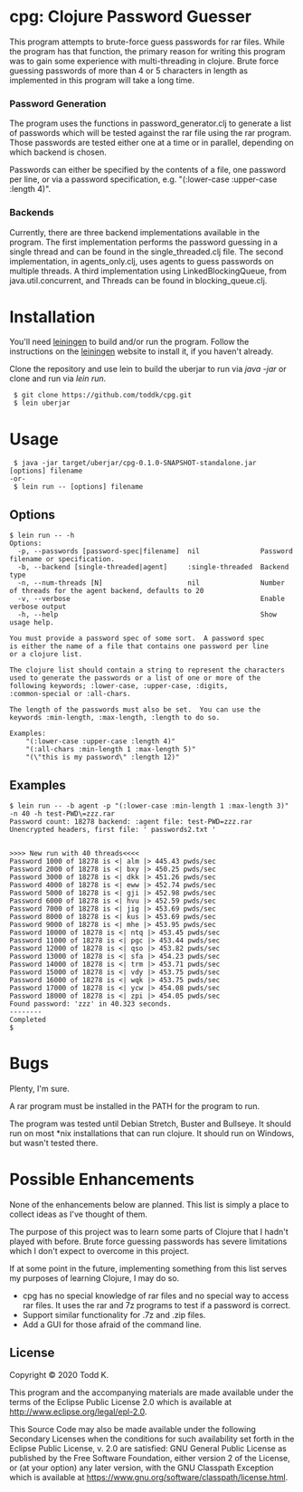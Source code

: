 # cpg: Clojure Password Guesser

This program attempts to brute-force guess passwords for rar files.
While the program has that function, the primary reason for writing this
program was to gain some experience with multi-threading in clojure.
Brute force guessing passwords of more than 4 or 5 characters in length
as implemented in this program will take a long time.

### Password Generation
The program uses the functions in password_generator.clj to generate a
list of passwords which will be tested against the rar file using the
rar program.  Those passwords are tested either one at a time or in
parallel, depending on which backend is chosen.

Passwords can either be specified by the contents of a file, one password per
line, or via a password specification, e.g. "(:lower-case :upper-case :length 4)".

### Backends

Currently, there are three backend implementations available in the program.  The
first implementation performs the password guessing in a single thread and can be found in the single\_threaded.clj file.  The second implementation, in agents\_only.clj, uses agents to guess passwords on multiple threads.  A third implementation using LinkedBlockingQueue, from java\.util\.concurrent, and Threads
can be found in blocking\_queue.clj.

# Installation

You'll need [leiningen](https://leiningen.org/) to build and/or run the program.  Follow the instructions on the [leiningen](https://leiningen.org/) website to
install it, if you haven't already.

Clone the repository and use lein to build the uberjar to run via *java -jar* or clone and run via *lein run*.

	 $ git clone https://github.com/toddk/cpg.git
	 $ lein uberjar

# Usage

	 $ java -jar target/uberjar/cpg-0.1.0-SNAPSHOT-standalone.jar [options] filename
	-or-
	 $ lein run -- [options] filename

## Options

	$ lein run -- -h
	Options:
	  -p, --passwords [password-spec|filename]  nil               Password filename or specification.
	  -b, --backend [single-threaded|agent]     :single-threaded  Backend type
	  -n, --num-threads [N]                     nil               Number of threads for the agent backend, defaults to 20
	  -v, --verbose                                               Enable verbose output
	  -h, --help                                                  Show usage help.
	
	You must provide a password spec of some sort.  A password spec
	is either the name of a file that contains one password per line
	or a clojure list.
	
	The clojure list should contain a string to represent the characters
	used to generate the passwords or a list of one or more of the
	following keywords; :lower-case, :upper-case, :digits,
	:common-special or :all-chars.
	
	The length of the passwords must also be set.  You can use the
	keywords :min-length, :max-length, :length to do so.
	
	Examples:
	    "(:lower-case :upper-case :length 4)"
	    "(:all-chars :min-length 1 :max-length 5)"
	    "(\"this is my password\" :length 12)"

## Examples

	$ lein run -- -b agent -p "(:lower-case :min-length 1 :max-length 3)" -n 40 -h test-PWD\=zzz.rar
	Password count: 18278 backend: :agent file: test-PWD=zzz.rar
	Unencrypted headers, first file: ' passwords2.txt '
	
	
	>>>> New run with 40 threads<<<<
	Password 1000 of 18278 is <| alm |> 445.43 pwds/sec
	Password 2000 of 18278 is <| bxy |> 450.25 pwds/sec
	Password 3000 of 18278 is <| dkk |> 451.26 pwds/sec
	Password 4000 of 18278 is <| eww |> 452.74 pwds/sec
	Password 5000 of 18278 is <| gji |> 452.98 pwds/sec
	Password 6000 of 18278 is <| hvu |> 452.59 pwds/sec
	Password 7000 of 18278 is <| jig |> 453.69 pwds/sec
	Password 8000 of 18278 is <| kus |> 453.69 pwds/sec
	Password 9000 of 18278 is <| mhe |> 453.95 pwds/sec
	Password 10000 of 18278 is <| ntq |> 453.45 pwds/sec
	Password 11000 of 18278 is <| pgc |> 453.44 pwds/sec
	Password 12000 of 18278 is <| qso |> 453.82 pwds/sec
	Password 13000 of 18278 is <| sfa |> 454.23 pwds/sec
	Password 14000 of 18278 is <| trm |> 453.71 pwds/sec
	Password 15000 of 18278 is <| vdy |> 453.75 pwds/sec
	Password 16000 of 18278 is <| wqk |> 453.75 pwds/sec
	Password 17000 of 18278 is <| ycw |> 454.08 pwds/sec
	Password 18000 of 18278 is <| zpi |> 454.05 pwds/sec
	Found password: 'zzz' in 40.323 seconds.
	--------
	Completed
	$ 

# Bugs

Plenty, I'm sure.

A rar program must be installed in the PATH for the program to run.

The program was tested until Debian Stretch, Buster and Bullseye.  It should
run on most \*nix installations that can run clojure.  It should run on
Windows, but wasn't tested there.

# Possible Enhancements

None of the enhancements below are planned.  This list is simply  a
place to collect ideas as I've thought of them.

The purpose of this project was to learn some parts of Clojure that
I hadn't played with before. Brute force guessing passwords has severe
limitations which I don't expect to overcome in this project.

If at some point in the future, implementing something from this list
serves my purposes of learning Clojure, I may do so.

* cpg has no special knowledge of rar files and no special way to access rar
files.  It uses the rar and 7z programs to test if a password is correct.
* Support similar functionality for .7z and .zip files.
* Add a GUI for those afraid of the command line.

## License

Copyright © 2020 Todd K.

This program and the accompanying materials are made available under the
terms of the Eclipse Public License 2.0 which is available at
http://www.eclipse.org/legal/epl-2.0.

This Source Code may also be made available under the following Secondary
Licenses when the conditions for such availability set forth in the Eclipse
Public License, v. 2.0 are satisfied: GNU General Public License as published by
the Free Software Foundation, either version 2 of the License, or (at your
option) any later version, with the GNU Classpath Exception which is available
at https://www.gnu.org/software/classpath/license.html.
